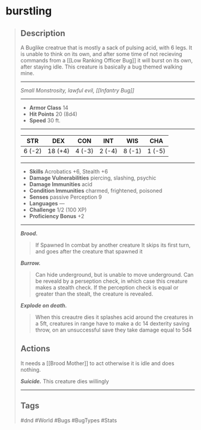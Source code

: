 # burstling

> ## Description
>
> A Buglike creatrue that is mostly a sack of pulsing acid, with 6 legs.
>It is unable to think on its own, and after some time of not recieving commands
>from a \[[Low Ranking Officer Bug]\] it will burst on its own, after staying idle.
>This creature is basically a bug themed walking mine.
>
> ______________________________________________________________________
>
> *Small Monstrosity, lawful evil, \[[Infantry Bug]\]*
>
> ______________________________________________________________________
>
> - **Armor Class** 14
> - **Hit Points** 20 (8d4)
> - **Speed** 30 ft.
>
> ______________________________________________________________________
>
> |STR|DEX|CON|INT|WIS|CHA|
> |:---:|:---:|:---:|:---:|:---:|:---:|
> |6 (-2)|18 (+4)|4 (-3)|2 (-4)|8 (-1)|1 (-5)|
>
> ______________________________________________________________________
>
> - **Skills** Acrobatics +6, Stealth +6
> - **Damage Vulnerabilities** piercing, slashing, psychic
> - **Damage Immunities** acid
> - **Condition Immunities** charmed, frightened, poisoned
> - **Senses** passive Perception 9
> - **Languages** —
> - **Challenge** 1/2 (100 XP)
> - **Proficiency Bonus** +2
>
> ______________________________________________________________________
>
> ***Brood.***
>> If Spawned In combat by another creature It skips its first turn,
>>and goes after the creature that spawned it
>
> ***Burrow.***
>> Can hide underground, but is unable to move underground. Can be reveald by
>> a perseption check, in which case this creature makes a stealth check.
>>If the perception check is equal or greater than the stealt, the creature is revealed.
>
> ***Explode on death.***
>> When this creautre dies it splashes acid around the creatures in a 5ft,
>> creatures in range have to make a dc 14 dexterity saving throw,
>> on an unsuccessful save they take damage equal to 5d4
>
> ## Actions
>
> It needs a \[[Brood Mother]\] to act otherwise it is idle and does nothing.
>
> ***Suicide.*** This creature dies willingly
>
> ______________________________________________________________________
>
> ## Tags
>
>#dnd #World #Bugs #BugTypes #Stats

